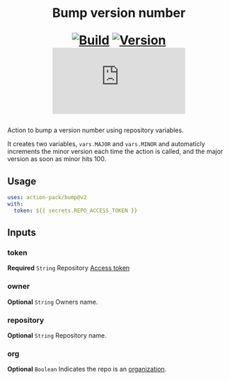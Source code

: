 <h1 align="center">Bump version number<br />
<div align="center">
  
  [![Build](https://github.com/action-pack/bump/actions/workflows/build.yml/badge.svg)](https://github.com/action-pack/bump/)
  [![Version](https://img.shields.io/github/v/tag/action-pack/bump?label=version&sort=semver&color=066da5)](https://github.com/marketplace/actions/bump-version-number)
  [![Size](https://img.shields.io/github/size/action-pack/bump/dist/index.js?branch=release/v2.05&label=size&color=066da5)](https://github.com/action-pack/bump/)
  
</div></h1>

Action to bump a version number using repository variables.

It creates two variables, `vars.MAJOR` and `vars.MINOR` and automaticly increments the minor version each time the action is called, and the major version as soon as minor hits 100.

## Usage

```YAML
uses: action-pack/bump@v2
with:
  token: ${{ secrets.REPO_ACCESS_TOKEN }}
```

## Inputs

### token

**Required** `String` Repository [Access token](https://docs.github.com/en/github/authenticating-to-github/creating-a-personal-access-token)

### owner

**Optional** `String` Owners name.

### repository

**Optional** `String` Repository name.

### org

**Optional** `Boolean` Indicates the repo is an [organization](https://docs.github.com/en/github/setting-up-and-managing-organizations-and-teams/about-organizations).
